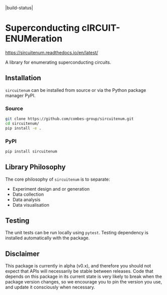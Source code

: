 |build-status|

Superconducting cIRCUIT-ENUMeration
======================================

https://sircuitenum.readthedocs.io/en/latest/


A library for enumerating superconducting circuits.

Installation
------------

`sircuitenum` can be installed from source or via the Python package manager PyPI.

 

### Source

```bash
git clone https://github.com/combes-group/sircuitenum.git
cd sircuitenum/
pip install -e .
```

### PyPI

```bash
pip install sircuitenum
```

Library Philosophy
------------------

The core philosophy of `sircuitenum` is to separate:

* Experiment design and or generation
* Data collection
* Data analysis
* Data visualisation

 

Testing
-------

The unit tests can be run locally using `pytest`. Testing dependency is installed automatically
with the package.


Disclaimer
----------

This package is currently in alpha (v0.x), and therefore you should not expect that APIs
will necessarily be stable between releases. Code that depends on this package in its current
state is very likely to break when the package version changes, so we encourage you to pin
the version you use, and update it consciously when necessary.
